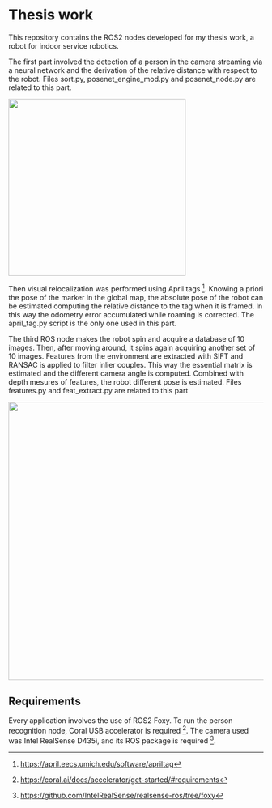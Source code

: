 # Thesis work
This repository contains the ROS2 nodes developed for my thesis work, a robot for indoor service robotics. 

The first part involved the detection of a person in the camera streaming via a neural network and the derivation of the relative distance with respect to the robot. Files sort.py, posenet_engine_mod.py and posenet_node.py are related to this part. 


<img src="https://user-images.githubusercontent.com/85620099/136709801-d85a641a-39d5-4855-a487-3e3ccbc7077f.png" width="350">

Then visual relocalization was performed using April tags [^1]. Knowing a priori the pose of the marker in the global map, the absolute pose of the robot can be estimated computing the relative distance to the tag when it is framed. In this way the odometry error accumulated while roaming is corrected. The april_tag.py script is the only one used in this part.

The third ROS node makes the robot spin and acquire a database of 10 images. Then, after moving around, it spins again acquiring another set of 10 images. Features from the environment are extracted with SIFT and RANSAC is applied to filter inlier couples. This way the essential matrix is estimated and the different camera angle is computed. Combined with depth mesures of features, the robot different pose is estimated. Files features.py and feat_extract.py are related to this part

<img src="https://user-images.githubusercontent.com/85620099/136709807-f9258a8a-a200-4c72-9e02-ffb12fb2188b.png" width="550">

## Requirements
Every application involves the use of ROS2 Foxy. To run the person recognition node, Coral USB accelerator is required [^2]. The camera used was Intel RealSense D435i, and its ROS package is required [^3].


[^1]: https://april.eecs.umich.edu/software/apriltag

[^2]: https://coral.ai/docs/accelerator/get-started/#requirements  

[^3]: https://github.com/IntelRealSense/realsense-ros/tree/foxy

